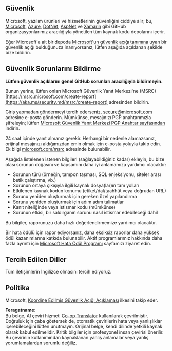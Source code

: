 <!--
CO_OP_TRANSLATOR_METADATA:
{
  "original_hash": "57f14126c1c6add76b3aef3844dfe4e3",
  "translation_date": "2025-05-17T05:40:36+00:00",
  "source_file": "SECURITY.md",
  "language_code": "tr"
}
-->
## Güvenlik

Microsoft, yazılım ürünleri ve hizmetlerinin güvenliğini ciddiye alır; bu, [Microsoft](https://github.com/Microsoft), [Azure](https://github.com/Azure), [DotNet](https://github.com/dotnet), [AspNet](https://github.com/aspnet) ve [Xamarin](https://github.com/xamarin) gibi GitHub organizasyonlarımız aracılığıyla yönetilen tüm kaynak kodu depolarını içerir.

Eğer Microsoft'a ait bir depoda [Microsoft'un güvenlik açığı tanımına](https://aka.ms/security.md/definition) uyan bir güvenlik açığı bulduğunuza inanıyorsanız, lütfen aşağıda açıklanan şekilde bize bildirin.

## Güvenlik Sorunlarını Bildirme

**Lütfen güvenlik açıklarını genel GitHub sorunları aracılığıyla bildirmeyin.**

Bunun yerine, lütfen onları Microsoft Güvenlik Yanıt Merkezi'ne (MSRC) [https://msrc.microsoft.com/create-report](https://aka.ms/security.md/msrc/create-report) adresinden bildirin.

Giriş yapmadan göndermeyi tercih ederseniz, [secure@microsoft.com](mailto:secure@microsoft.com) adresine e-posta gönderin. Mümkünse, mesajınızı PGP anahtarımızla şifreleyin; lütfen [Microsoft Güvenlik Yanıt Merkezi PGP Anahtar sayfasından](https://aka.ms/security.md/msrc/pgp) indirin.

24 saat içinde yanıt almanız gerekir. Herhangi bir nedenle alamazsanız, orijinal mesajınızı aldığımızdan emin olmak için e-posta yoluyla takip edin. Ek bilgi [microsoft.com/msrc](https://www.microsoft.com/msrc) adresinde bulunabilir.

Aşağıda listelenen istenen bilgileri (sağlayabildiğiniz kadar) ekleyin, bu bize olası sorunun doğasını ve kapsamını daha iyi anlamamıza yardımcı olacaktır:

  * Sorunun türü (örneğin, tampon taşması, SQL enjeksiyonu, siteler arası betik çalıştırma, vb.)
  * Sorunun ortaya çıkışıyla ilgili kaynak dosya(lar)ın tam yolları
  * Etkilenen kaynak kodun konumu (etiket/dal/taahhüt veya doğrudan URL)
  * Sorunu yeniden oluşturmak için gereken özel yapılandırma
  * Sorunu yeniden oluşturmak için adım adım talimatlar
  * Kanıt niteliğinde veya istismar kodu (mümkünse)
  * Sorunun etkisi, bir saldırganın sorunu nasıl istismar edebileceği dahil

Bu bilgiler, raporunuzu daha hızlı değerlendirmemize yardımcı olacaktır.

Bir hata ödülü için rapor ediyorsanız, daha eksiksiz raporlar daha yüksek ödül kazanımlarına katkıda bulunabilir. Aktif programlarımız hakkında daha fazla ayrıntı için [Microsoft Hata Ödül Programı](https://aka.ms/security.md/msrc/bounty) sayfamızı ziyaret edin.

## Tercih Edilen Diller

Tüm iletişimlerin İngilizce olmasını tercih ediyoruz.

## Politika

Microsoft, [Koordine Edilmiş Güvenlik Açığı Açıklaması](https://aka.ms/security.md/cvd) ilkesini takip eder.

**Feragatname**:  
Bu belge, AI çeviri hizmeti [Co-op Translator](https://github.com/Azure/co-op-translator) kullanılarak çevrilmiştir. Doğruluk için çaba göstersek de, otomatik çevirilerin hata veya yanlışlıklar içerebileceğini lütfen unutmayın. Orijinal belge, kendi dilinde yetkili kaynak olarak kabul edilmelidir. Kritik bilgiler için profesyonel insan çevirisi önerilir. Bu çevirinin kullanımından kaynaklanan yanlış anlamalar veya yanlış yorumlamalardan sorumlu değiliz.